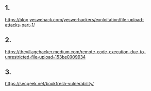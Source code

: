 ## 1.
https://blog.yeswehack.com/yeswerhackers/exploitation/file-upload-attacks-part-1/


## 2.
https://thevillagehacker.medium.com/remote-code-execution-due-to-unrestricted-file-upload-153be0009934

## 3.
https://secgeek.net/bookfresh-vulnerability/

